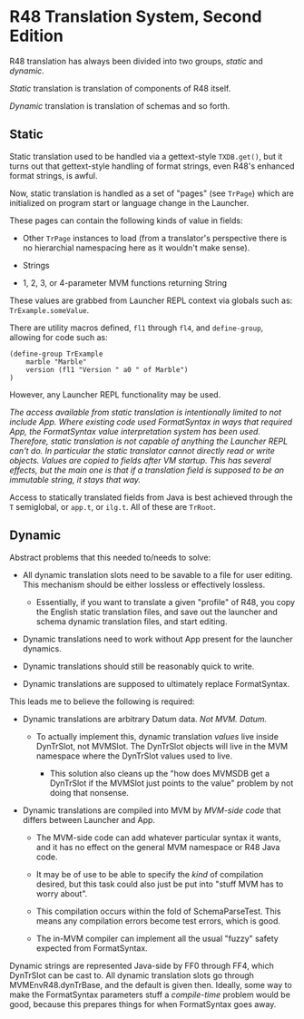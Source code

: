 # R48 Translation System, Second Edition

R48 translation has always been divided into two groups, *static* and *dynamic*.

*Static* translation is translation of components of R48 itself.

*Dynamic* translation is translation of schemas and so forth.

## Static

Static translation used to be handled via a gettext-style `TXDB.get()`, but it turns out that gettext-style handling of format strings, even R48's enhanced format strings, is awful.

Now, static translation is handled as a set of "pages" (see `TrPage`) which are initialized on program start or language change in the Launcher.

These pages can contain the following kinds of value in fields:

* Other `TrPage` instances to load (from a translator's perspective there is no hierarchial namespacing here as it wouldn't make sense).

* Strings

* 1, 2, 3, or 4-parameter MVM functions returning String

These values are grabbed from Launcher REPL context via globals such as: `TrExample.someValue`.

There are utility macros defined, `fl1` through `fl4`, and `define-group`, allowing for code such as:

```
(define-group TrExample
    marble "Marble"
    version (fl1 "Version " a0 " of Marble")
)
```

However, any Launcher REPL functionality may be used.

*The access available from static translation is intentionally limited to not include App. Where existing code used FormatSyntax in ways that required App, the FormatSyntax value interpretation system has been used. Therefore, static translation is not capable of anything the Launcher REPL can't do. In particular the static translator cannot directly read or write objects. Values are copied to fields after VM startup. This has several effects, but the main one is that if a translation field is supposed to be an immutable string, it stays that way.*

Access to statically translated fields from Java is best achieved through the `T` semiglobal, or `app.t`, or `ilg.t`. All of these are `TrRoot`.

## Dynamic

Abstract problems that this needed to/needs to solve:

* All dynamic translation slots need to be savable to a file for user editing. This mechanism should be either lossless or effectively lossless.
  
  * Essentially, if you want to translate a given "profile" of R48, you copy the English static translation files, and save out the launcher and schema dynamic translation files, and start editing.

* Dynamic translations need to work without App present for the launcher dynamics.

* Dynamic translations should still be reasonably quick to write.

* Dynamic translations are supposed to ultimately replace FormatSyntax.

This leads me to believe the following is required:

* Dynamic translations are arbitrary Datum data. *Not MVM. Datum.*
  
  * To actually implement this, dynamic translation *values* live inside DynTrSlot, not MVMSlot. The DynTrSlot objects will live in the MVM namespace where the DynTrSlot values used to live.
    
    * This solution also cleans up the "how does MVMSDB get a DynTrSlot if the MVMSlot just points to the value" problem by not doing that nonsense.

* Dynamic translations are compiled into MVM by *MVM-side code* that differs between Launcher and App.
  
  * The MVM-side code can add whatever particular syntax it wants, and it has no effect on the general MVM namespace or R48 Java code.
  
  * It may be of use to be able to specify the *kind* of compilation desired, but this task could also just be put into "stuff MVM has to worry about".
  
  * This compilation occurs within the fold of SchemaParseTest. This means any compilation errors become test errors, which is good.
  
  * The in-MVM compiler can implement all the usual "fuzzy" safety expected from FormatSyntax.

Dynamic strings are represented Java-side by FF0 through FF4, which DynTrSlot can be cast to. All dynamic translation slots go through MVMEnvR48.dynTrBase, and the default is given then. Ideally, some way to make the FormatSyntax parameters stuff a *compile-time* problem would be good, because this prepares things for when FormatSyntax goes away.
